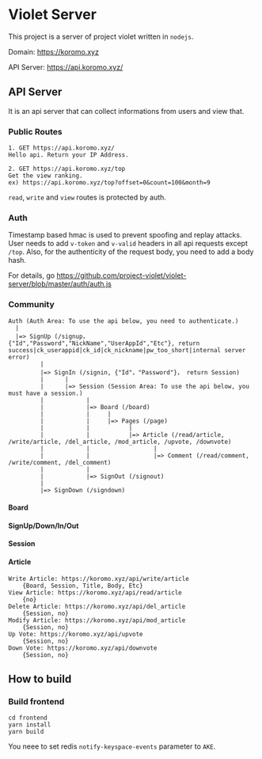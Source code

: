 # Violet Server

This project is a server of project violet written in `nodejs`.

Domain: https://koromo.xyz

API Server: https://api.koromo.xyz/

## API Server

It is an api server that can collect informations from users and view that.

### Public Routes

```
1. GET https://api.koromo.xyz/
Hello api. Return your IP Address.

2. GET https://api.koromo.xyz/top
Get the view ranking.
ex) https://api.koromo.xyz/top?offset=0&count=100&month=9
```

`read`, `write` and `view` routes is protected by auth.

### Auth

Timestamp based hmac is used to prevent spoofing and replay attacks.
User needs to add `v-token` and `v-valid` headers in all api requests except `/top`.
Also, for the authenticity of the request body, you need to add a body hash.

For details, go https://github.com/project-violet/violet-server/blob/master/auth/auth.js

### Community

```
Auth (Auth Area: To use the api below, you need to authenticate.)
  |
  |=> SignUp (/signup， {"Id","Password","NickName","UserAppId","Etc"}, return success|ck_userappid|ck_id|ck_nickname|pw_too_short|internal server error)
         |
         |=> SignIn (/signin, {"Id"，"Password"}， return Session)
         |      |
         |      |=> Session (Session Area: To use the api below, you must have a session.)
         |            |
         |            |=> Board (/board)
         |            |     |
         |            |     |=> Pages (/page)
         |            |           |
         |            |           |=> Article (/read/article, /write/article, /del_article, /mod_article, /upvote, /downvote)
         |            |                  |
         |            |                  |=> Comment (/read/comment, /write/comment, /del_comment)
         |            |
         |            |=> SignOut (/signout)
         |
         |=> SignDown (/signdown)
```

#### Board

#### SignUp/Down/In/Out

#### Session

#### Article

```
Write Article: https://koromo.xyz/api/write/article
    {Board, Session, Title, Body, Etc}
View Article: https://koromo.xyz/api/read/article
    {no}
Delete Article: https://koromo.xyz/api/del_article
    {Session, no}
Modify Article: https://koromo.xyz/api/mod_article
    {Session, no}
Up Vote: https://koromo.xyz/api/upvote
    {Session, no}
Down Vote: https://koromo.xyz/api/downvote
    {Session, no}
```

## How to build

### Build frontend

```
cd frontend
yarn install
yarn build
```

You neee to set redis `notify-keyspace-events` parameter to `AKE`. 

